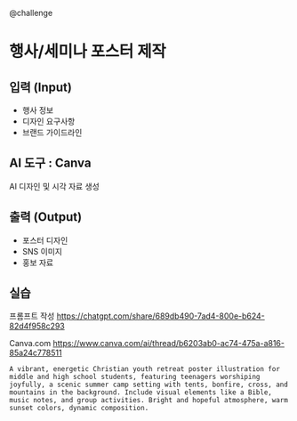 @challenge

# 행사/세미나 포스터 제작

## 입력 (Input)

- 행사 정보
- 디자인 요구사항
- 브랜드 가이드라인

## AI 도구 : Canva

AI 디자인 및 시각 자료 생성

## 출력 (Output)

- 포스터 디자인
- SNS 이미지
- 홍보 자료

## 실습

프롬프트 작성
https://chatgpt.com/share/689db490-7ad4-800e-b624-82d4f958c293

Canva.com
https://www.canva.com/ai/thread/b6203ab0-ac74-475a-a816-85a24c778511

```
A vibrant, energetic Christian youth retreat poster illustration for middle and high school students, featuring teenagers worshiping joyfully, a scenic summer camp setting with tents, bonfire, cross, and mountains in the background. Include visual elements like a Bible, music notes, and group activities. Bright and hopeful atmosphere, warm sunset colors, dynamic composition.
```
